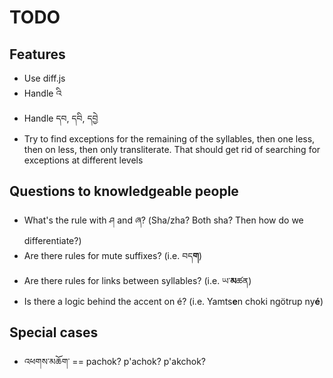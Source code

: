 # TODO

## Features
* Use diff.js
* Handle འི
* Handle དབ, དབི, དབྱེ
* Try to find exceptions for the remaining of the syllables,
  then one less, then on less, then only transliterate.
  That should get rid of searching for exceptions at different levels


## Questions to knowledgeable people
* What's the rule with ཤ and ཞ? (Sha/zha? Both sha? Then how do we differentiate?)
* Are there rules for mute suffixes? (i.e. བད**ག**)
* Are there rules for links between syllables? (i.e. ཡ་**མ**ཚན)
* Is there a logic behind the accent on é? (i.e. Yamts**e**n choki ngötrup ny**é**)

## Special cases
* འཕགས་མཆོག་ == pachok? p'achok? p'akchok?